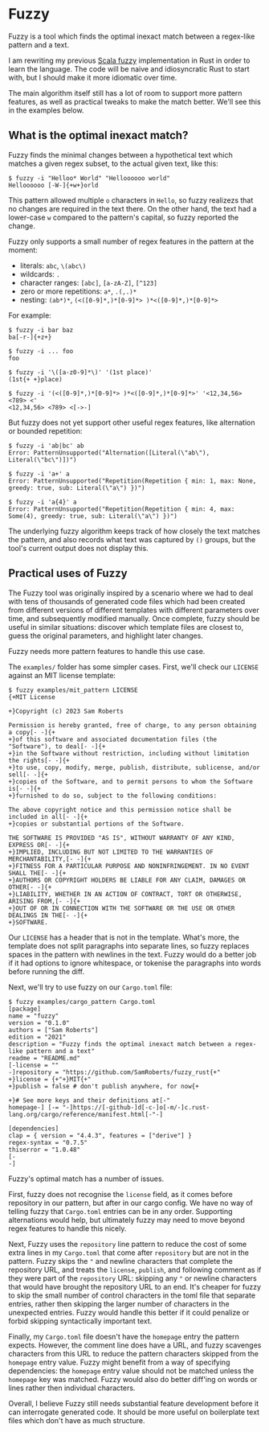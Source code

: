 Fuzzy
=====

Fuzzy is a tool which finds the optimal inexact match between a regex-like
pattern and a text.

I am rewriting my previous [Scala fuzzy] implementation in Rust in order to
learn the language. The code will be naive and idiosyncratic Rust to start
with, but I should make it more idiomatic over time.

The main algorithm itself still has a lot of room to support more pattern
features, as well as practical tweaks to make the match better. We'll see this
in the examples below.

What is the optimal inexact match?
----------------------------------

Fuzzy finds the minimal changes between a hypothetical text which matches a
given regex subset, to the actual given text, like this:

```
$ fuzzy -i "Helloo* World" "Helloooooo world"
Helloooooo [-W-]{+w+}orld
```

This pattern allowed multiple `o` characters in `Hello`, so fuzzy realizezs
that no changes are required in the text there. On the other hand, the text had
a lower-case `w` compared to the pattern's capital, so fuzzy reported the
change.

Fuzzy only supports a small number of regex features in the pattern at the
moment:

- literals: `abc`, `\(abc\)`
- wildcards: `.`
- character ranges: `[abc]`, `[a-zA-Z]`, `[^123]`
- zero or more repetitions: `a*`, `.(,.)*`
- nesting: `(ab*)*`, `(<([0-9]*,)*[0-9]*> )*<([0-9]*,)*[0-9]*>`

For example:

```
$ fuzzy -i bar baz
ba[-r-]{+z+}

$ fuzzy -i ... foo
foo

$ fuzzy -i '\([a-z0-9]*\)' '(1st place)'
(1st{+ +}place)

$ fuzzy -i '(<([0-9]*,)*[0-9]*> )*<([0-9]*,)*[0-9]*>' '<12,34,56> <789> <'
<12,34,56> <789> <[->-]
```

But fuzzy does not yet support other useful regex features, like alternation
or bounded repetition:

```
$ fuzzy -i 'ab|bc' ab
Error: PatternUnsupported("Alternation([Literal(\"ab\"), Literal(\"bc\")])")

$ fuzzy -i 'a+' a
Error: PatternUnsupported("Repetition(Repetition { min: 1, max: None, greedy: true, sub: Literal(\"a\") })")

$ fuzzy -i 'a{4}' a
Error: PatternUnsupported("Repetition(Repetition { min: 4, max: Some(4), greedy: true, sub: Literal(\"a\") })")
```

The underlying fuzzy algorithm keeps track of how closely the text matches the
pattern, and also records what text was captured by `()` groups, but the tool's
current output does not display this.

Practical uses of Fuzzy
-----------------------

The Fuzzy tool was originally inspired by a scenario where we had to deal with
tens of thousands of generated code files which had been created from different
versions of different templates with different parameters over time, and
subsequently modified manually. Once complete, fuzzy should be useful in
similar situations: discover which template files are closest to, guess the
original parameters, and highlight later changes.

Fuzzy needs more pattern features to handle this use case.

The `examples/` folder has some simpler cases. First, we'll check our `LICENSE`
against an MIT license template:

```
$ fuzzy examples/mit_pattern LICENSE
{+MIT License

+}Copyright (c) 2023 Sam Roberts

Permission is hereby granted, free of charge, to any person obtaining a copy[- -]{+
+}of this software and associated documentation files (the "Software"), to deal[- -]{+
+}in the Software without restriction, including without limitation the rights[- -]{+
+}to use, copy, modify, merge, publish, distribute, sublicense, and/or sell[- -]{+
+}copies of the Software, and to permit persons to whom the Software is[- -]{+
+}furnished to do so, subject to the following conditions:

The above copyright notice and this permission notice shall be included in all[- -]{+
+}copies or substantial portions of the Software.

THE SOFTWARE IS PROVIDED "AS IS", WITHOUT WARRANTY OF ANY KIND, EXPRESS OR[- -]{+
+}IMPLIED, INCLUDING BUT NOT LIMITED TO THE WARRANTIES OF MERCHANTABILITY,[- -]{+
+}FITNESS FOR A PARTICULAR PURPOSE AND NONINFRINGEMENT. IN NO EVENT SHALL THE[- -]{+
+}AUTHORS OR COPYRIGHT HOLDERS BE LIABLE FOR ANY CLAIM, DAMAGES OR OTHER[- -]{+
+}LIABILITY, WHETHER IN AN ACTION OF CONTRACT, TORT OR OTHERWISE, ARISING FROM,[- -]{+
+}OUT OF OR IN CONNECTION WITH THE SOFTWARE OR THE USE OR OTHER DEALINGS IN THE[- -]{+
+}SOFTWARE.
```

Our `LICENSE` has a header that is not in the template. What's more, the
template does not split paragraphs into separate lines, so fuzzy replaces
spaces in the pattern with newlines in the text. Fuzzy would do a better job if
it had options to ignore whitespace, or tokenise the paragraphs into words
before running the diff.

Next, we'll try to use fuzzy on our `Cargo.toml` file:

```
$ fuzzy examples/cargo_pattern Cargo.toml
[package]
name = "fuzzy"
version = "0.1.0"
authors = ["Sam Roberts"]
edition = "2021"
description = "Fuzzy finds the optimal inexact match between a regex-like pattern and a text"
readme = "README.md"
[-license = ""
-]repository = "https://github.com/SamRoberts/fuzzy_rust{+"
+}license = {+"+}MIT{+"
+}publish = false # don't publish anywhere, for now{+

+}# See more keys and their definitions at[-"
homepage-] [-= "-]https://[-github-]d[-c-]o[-m/-]c.rust-lang.org/cargo/reference/manifest.html[-"-]

[dependencies]
clap = { version = "4.4.3", features = ["derive"] }
regex-syntax = "0.7.5"
thiserror = "1.0.48"
[-
-]
```

Fuzzy's optimal match has a number of issues.

First, fuzzy does not recognise the `license` field, as it comes before
repository in our pattern, but after in our cargo config. We have no way of
telling fuzzy that `Cargo.toml` entries can be in any order. Supporting
alternations would help, but ultimately fuzzy may need to move beyond regex
features to handle this nicely.

Next, Fuzzy uses the `repository` line pattern to reduce the cost of some extra
lines in my `Cargo.toml` that come after `repository` but are not in the
pattern. Fuzzy skips the `"` and newline characters that complete the
repository URL, and treats the `license`, `publish`, and following comment as
if they were part of the `repository` URL: skipping any `"` or newline
characters that would have brought the repository URL to an end. It's cheaper
for fuzzy to skip the small number of control characters in the toml file that
separate entries, rather then skipping the larger number of characters in the
unexpected entries. Fuzzy would handle this better if it could penalize or
forbid skipping syntactically important text.

Finally, my `Cargo.toml` file doesn't have the `homepage` entry the pattern
expects. However, the comment line does have a URL, and fuzzy scavenges
characters from this URL to reduce the pattern characters skipped from the
`homepage` entry value. Fuzzy might benefit from a way of specifying
dependencies: the `homepage` entry value should not be matched unless the
`homepage` key was matched. Fuzzy would also do better diff'ing on words or
lines rather then individual characters.

Overall, I believe Fuzzy still needs substantial feature development before it
can interrogate generated code. It should be more useful on boilerplate text
files which don't have as much structure.

[Scala fuzzy]: https://github.com/SamRoberts/fuzzy/
